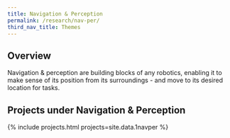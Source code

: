 ```yaml
---
title: Navigation & Perception
permalink: /research/nav-per/
third_nav_title: Themes
---
```

## Overview  
Navigation & perception are building blocks of any robotics, enabling it to make sense of its position from its surroundings - and move to its desired location for tasks.

## Projects under Navigation & Perception

{% include projects.html projects=site.data.1navper %}